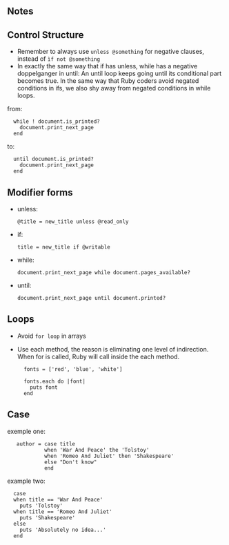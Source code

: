 Notes
------

## Control Structure

- Remember to always use ``unless @something`` for negative clauses, instead of ``ìf not @something``
- In exactly the same way that if has unless, while has a negative doppelganger in until: An until 
loop keeps going until its conditional part becomes true. In the same way that Ruby coders avoid 
negated conditions in ifs, we also shy away from negated conditions in while loops.

from:

  ```
    while ! document.is_printed?
      document.print_next_page
    end

  ```

to:

  ```
    until document.is_printed?
      document.print_next_page
    end

  ```

## Modifier forms

- unless:

  ``@title = new_title unless @read_only``

- if:

  ``title = new_title if @writable``

- while:

  ``document.print_next_page while document.pages_available?``

- until:

  ``document.print_next_page until document.printed?``

## Loops

- Avoid ``for loop`` in arrays
- Use each method, the reason is eliminating one level of indirection. When for is called, 
Ruby will call inside the each method.

  ```
    fonts = ['red', 'blue', 'white']

    fonts.each do |font|
      puts font
    end
  ```

## Case

exemple one:

  ```
     author = case title
              when 'War And Peace' the 'Tolstoy'
              when 'Romeo And Juliet' then 'Shakespeare'
              else "Don't know"
              end
  ```

example two:

  ```
    case
    when title == 'War And Peace'
      puts 'Tolstoy'
    when title == 'Romeo And Juliet'
      puts 'Shakespeare'
    else
      puts 'Absolutely no idea...'
    end
  ```
